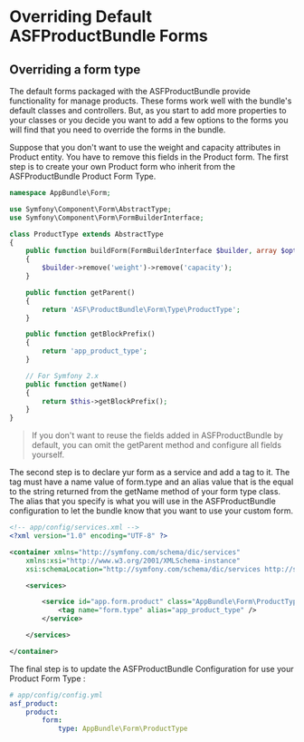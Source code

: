 # Overriding Default ASFProductBundle Forms

## Overriding a form type

The default forms packaged with the ASFProductBundle provide functionality for manage products. These forms work well with the bundle's default classes and controllers. But, as you start to add more properties to your classes or you decide you want to add a few options to the forms you will find that you need to override the forms in the bundle.

Suppose that you don't want to use the weight and capacity attributes in Product entity. You have to remove this fields in the Product form. The first step is to create your own Product form who inherit from the ASFProductBundle Product Form Type. 

```php
namespace AppBundle\Form;

use Symfony\Component\Form\AbstractType;
use Symfony\Component\Form\FormBuilderInterface;

class ProductType extends AbstractType
{
    public function buildForm(FormBuilderInterface $builder, array $options)
    {
        $builder->remove('weight')->remove('capacity');
    }

    public function getParent()
    {
        return 'ASF\ProductBundle\Form\Type\ProductType';
    }

    public function getBlockPrefix()
    {
        return 'app_product_type';
    }

    // For Symfony 2.x
    public function getName()
    {
        return $this->getBlockPrefix();
    }
}
```

> If you don't want to reuse the fields added in ASFProductBundle by default, you can omit the getParent method and configure all fields yourself.

The second step is to declare yur form as a service and add a tag to it. The tag must have a name value of form.type and an alias value that is the equal to the string returned from the getName method of your form type class. The alias that you specify is what you will use in the ASFProductBundle configuration to let the bundle know that you want to use your custom form.

```xml
<!-- app/config/services.xml -->
<?xml version="1.0" encoding="UTF-8" ?>

<container xmlns="http://symfony.com/schema/dic/services"
    xmlns:xsi="http://www.w3.org/2001/XMLSchema-instance"
    xsi:schemaLocation="http://symfony.com/schema/dic/services http://symfony.com/schema/dic/services/services-1.0.xsd">

    <services>

        <service id="app.form.product" class="AppBundle\Form\ProductType">
            <tag name="form.type" alias="app_product_type" />
        </service>

    </services>

</container>
```

The final step is to update the ASFProductBundle Configuration for use your Product Form Type :

```yaml
# app/config/config.yml
asf_product:
    product:
        form:
            type: AppBundle\Form\ProductType
```
